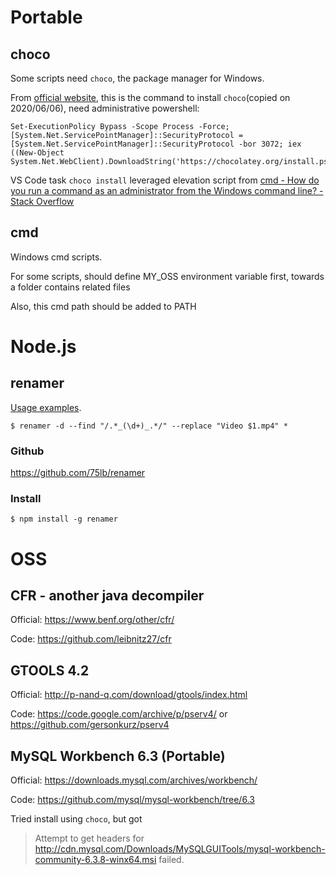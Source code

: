 # Portable

## choco

Some scripts need `choco`, the package manager for Windows.

From [official website](https://chocolatey.org/install), this is the command to install `choco`(copied on 2020/06/06), need administrative powershell:

```
Set-ExecutionPolicy Bypass -Scope Process -Force; [System.Net.ServicePointManager]::SecurityProtocol = [System.Net.ServicePointManager]::SecurityProtocol -bor 3072; iex ((New-Object System.Net.WebClient).DownloadString('https://chocolatey.org/install.ps1'))
```

VS Code task `choco install` leveraged elevation script from [cmd - How do you run a command as an administrator from the Windows command line? - Stack Overflow](https://stackoverflow.com/questions/5944180/how-do-you-run-a-command-as-an-administrator-from-the-windows-command-line/5953967)


## cmd

Windows cmd scripts.

For some scripts, should define MY_OSS environment variable first, towards a folder contains related files

Also, this cmd path should be added to PATH

# Node.js

## renamer

[Usage examples](https://github.com/75lb/renamer/wiki/examples).

```
$ renamer -d --find "/.*_(\d+)_.*/" --replace "Video $1.mp4" *
```

### Github

https://github.com/75lb/renamer

### Install

```
$ npm install -g renamer
```

# OSS

## CFR - another java decompiler

Official: https://www.benf.org/other/cfr/

Code: https://github.com/leibnitz27/cfr

## GTOOLS 4.2

Official: http://p-nand-q.com/download/gtools/index.html

Code: https://code.google.com/archive/p/pserv4/ or https://github.com/gersonkurz/pserv4

## MySQL Workbench 6.3 (Portable)

Official: https://downloads.mysql.com/archives/workbench/

Code: https://github.com/mysql/mysql-workbench/tree/6.3

Tried install using `choco`, but got 

> Attempt to get headers for http://cdn.mysql.com/Downloads/MySQLGUITools/mysql-workbench-community-6.3.8-winx64.msi failed.
